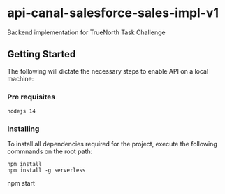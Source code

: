 # api-canal-salesforce-sales-impl-v1

Backend implementation for TrueNorth Task Challenge

## Getting Started
The following will dictate the necessary steps to enable API on a local machine:

### Pre requisites

```
nodejs 14
```

### Installing
To install all dependencies required for the project, execute the following commnands on the root path:

```
npm install
npm install -g serverless
```
npm start
```
